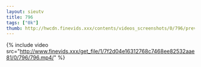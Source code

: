 ```yaml
--- 
layout: sieutv
title: 796
tags: ["0k"]
thumb: http://hwcdn.finevids.xxx/contents/videos_screenshots/0/796/preview.mp4.jpg
---
```

{% include video src="http://www.finevids.xxx/get_file/1/7f2d04e16312768c7468ee82532aae81/0/796/796.mp4/" %} 
